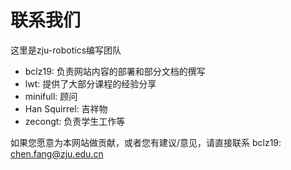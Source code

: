 # 联系我们
这里是zju-robotics编写团队

<ul>
<li>bclz19:         负责网站内容的部署和部分文档的撰写</li>
<li>lwt:            提供了大部分课程的经验分享</li>
<li>minifull:       顾问</li>
<li>Han Squirrel:   吉祥物</li>
<li>zecongt:        负责学生工作等</li>
</ul>

如果您愿意为本网站做贡献，或者您有建议/意见，请直接联系 bclz19: chen.fang@zju.edu.cn